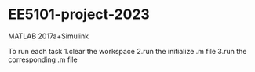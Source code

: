# EE5101-project-2023
MATLAB 2017a+Simulink

To run each task
1.clear the workspace
2.run the initialize .m file
3.run the corresponding .m file
